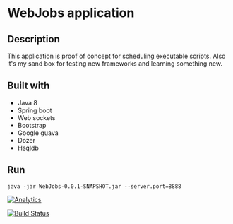 
# WebJobs application

## Description
This application is proof of concept for scheduling executable scripts. Also it's my sand box for testing new frameworks and learning something new.

## Built with
* Java 8
* Spring boot
* Web sockets
* Bootstrap
* Google guava
* Dozer
* Hsqldb

## Run
`java -jar WebJobs-0.0.1-SNAPSHOT.jar --server.port=8888`

[![Analytics](https://ga-beacon.appspot.com/UA-54543878-2/robertsv/WebJobs)]()


[![Build Status](https://travis-ci.org/robertsv/WebJobs.svg?branch=master)](https://travis-ci.org/robertsv/WebJobs)
